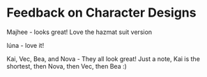 # Feedback on Character Designs

Majhee - looks great! Love the hazmat suit version

Iúna - love it!

Kai, Vec, Bea, and Nova - They all look great! Just a note, Kai is the shortest, then Nova, then Vec, then Bea :)